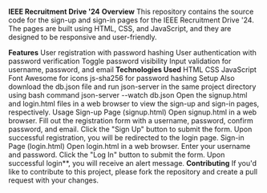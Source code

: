 **IEEE Recruitment Drive '24**
**Overview**
This repository contains the source code for the sign-up and sign-in pages for the IEEE Recruitment Drive '24. The pages are built using HTML, CSS, and JavaScript, and they are designed to be responsive and user-friendly.

**Features**
User registration with password hashing
User authentication with password verification
Toggle password visibility
Input validation for username, password, and email
**Technologies Used**
HTML
CSS
JavaScript
Font Awesome for icons
js-sha256 for password hashing
Setup
Also download the db.json file and run json-server in the same project directory using bash command json-server --watch db.json
Open the signup.html and login.html files in a web browser to view the sign-up and sign-in pages, respectively.
Usage
Sign-up Page (signup.html)
Open signup.html in a web browser.
Fill out the registration form with a username, password, confirm password, and email.
Click the "Sign Up" button to submit the form.
Upon successful registration, you will be redirected to the login page.
Sign-in Page (login.html)
Open login.html in a web browser.
Enter your username and password.
Click the "Log In" button to submit the form.
Upon successful login**, you will receive an alert message.
**Contributing**
If you'd like to contribute to this project, please fork the repository and create a pull request with your changes.
